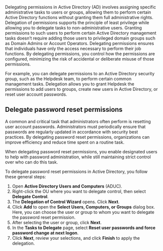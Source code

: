 Delegating permissions in Active Directory (AD) involves assigning specific administrative tasks to users or groups, allowing them to perform certain Active Directory functions without granting them full administrative rights. Delegation of permissions supports the principle of least privilege while allowing you to delegate tasks to non-administrative users. Granting permissions to such users to perform certain Active Directory management tasks doesn’t require adding those users to privileged domain groups such as Domain Admins or Account Operators. Delegating permissions ensures that individuals have only the access necessary to perform their job functions. By delegating permissions, you control how the permissions are configured, minimizing the risk of accidental or deliberate misuse of those permissions.

For example, you can delegate permissions to an Active Directory security group, such as the Helpdesk team, to perform certain common management tasks. Delegation allows you to grant Helpdesk the permissions to add users to groups, create new users in Active Directory, or reset user account passwords.

## Delegate password reset permissions

A common and critical task that administrators often perform is resetting user account passwords. Administrators must periodically ensure that passwords are regularly updated in accordance with security best practices. By delegating password reset permissions, organizations can improve efficiency and reduce time spent on a routine task.

When delegating password reset permissions, you enable designated users to help with password administration, while still maintaining strict control over who can do this task.

To delegate password reset permissions in Active Directory, you follow these general steps:

1.  Open **Active Directory Users and Computers** (ADUC).
2.  Right-click the OU where you want to delegate control, then select **Delegate Control**.
3.  The **Delegation of Control Wizard** opens. Click **Next**.
4.  Click **Add** to open the **Select Users, Computers, or Groups** dialog box. Here, you can choose the user or group to whom you want to delegate the password reset permission.
5.  After selecting the user or group, click **Next**.
6.  In the **Tasks to Delegate** page, select **Reset user passwords and force password change at next logon**.
7.  Click **Next**, review your selections, and click **Finish** to apply the delegation.
